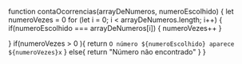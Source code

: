 function contaOcorrencias(arrayDeNumeros, numeroEscolhido) {
  let numeroVezes = 0
  for (let i = 0; i < arrayDeNumeros.length; i++) {
    if(numeroEscolhido === arrayDeNumeros[i]) {
      numeroVezes++
    }
    
  } 
  if(numeroVezes > 0 ){
   return `O número ${numeroEscolhido} aparece ${numeroVezes}x`
  }
  else{
    return "Número não encontrado"
  }
}
